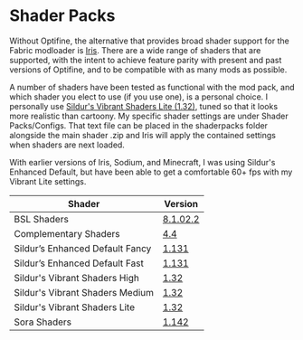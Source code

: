 # Shader Packs

Without Optifine, the alternative that provides broad shader support for the Fabric modloader is [Iris](https://irisshaders.net).  There are a wide range of shaders that are supported, with the intent to achieve feature parity with present and past versions of Optifine, and to be compatible with as many mods as possible.

A number of shaders have been tested as functional with the mod pack, and which shader you elect to use (if you use one), is a personal choice.  I personally use [Sildur's Vibrant Shaders Lite (1.32)](https://www.curseforge.com/minecraft/customization/sildurs-vibrant-shaders), tuned so that it looks more realistic than cartoony.  My specific shader settings are under Shader Packs/Configs.  That text file can be placed in the shaderpacks folder alongside the main shader .zip and Iris will apply the contained settings when shaders are next loaded.

With earlier versions of Iris, Sodium, and Minecraft, I was using Sildur's Enhanced Default, but have been able to get a comfortable 60+ fps with my Vibrant Lite settings.

|Shader|Version|
|-|-|
|BSL Shaders|[8.1.02.2](https://www.curseforge.com/minecraft/customization/bsl-shaders)|
|Complementary Shaders|[4.4](https://www.curseforge.com/minecraft/customization/complementary-shaders)|
|Sildur’s Enhanced Default Fancy|[1.131](https://www.curseforge.com/minecraft/customization/sildurs-enhanced-default)|
|Sildur’s Enhanced Default Fast|[1.131](https://sildurs-shaders.github.io)|
|Sildur's Vibrant Shaders High|[1.32](https://sildurs-shaders.github.io)|
|Sildur's Vibrant Shaders Medium|[1.32](https://www.curseforge.com/minecraft/customization/sildurs-vibrant-shaders)|
|Sildur's Vibrant Shaders Lite|[1.32](https://www.curseforge.com/minecraft/customization/sildurs-vibrant-shaders)|1.18|
|Sora Shaders|[1.142](https://www.curseforge.com/minecraft/customization/sora-shaders)|
